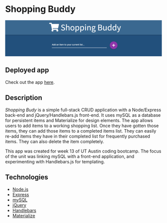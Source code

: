 # Shopping Buddy

![header image](/public/assets/imgs/teaser.png)

## Deployed app
	
Check out the app [here](https://dry-hollows-88321.herokuapp.com/).

## Description

*Shopping Budy* is a simple full-stack CRUD application with a Node/Express back-end and jQuery/Handlebars.js front-end. It uses mySQL as a database for persistent items and Materialize for design elements. The app allows users to add items to a working shopping list. Once they have gotten those items, they can add those items to a completed items list. They can easily re-add items they have in their completed list for frequently purchased items. They can also delete the item completely. 

This app was created for week 13 of UT Austin coding bootcamp. The focus of the unit was linking mySQL with a front-end application, and experimenting with Handlebars.js for templating. 

## Technologies
- [Node.js](https://nodejs.org/en/)
- [Express](https://expressjs.com/)
- [mySQL](https://www.mysql.com/)
- [jQuery](https://jquery.com/)
- [Handlebars](https://handlebarsjs.com/)
- [Materialize](http://materializecss.com/)